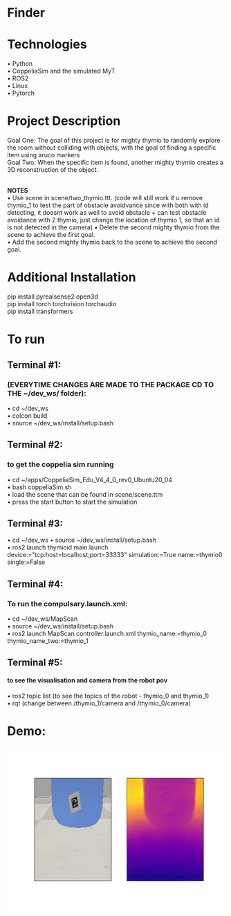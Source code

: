 # Finder

# Technologies
• Python <br>
• CoppeliaSim and the simulated MyT <br>
• ROS2 <br>
• Linux <br>
• Pytorch<br>


# Project Description
Goal One: The goal of this project is for mighty thymio to randomly explore the room without colliding with objects, with the goal of finding a specific item using aruco markers <br>
Goal Two: When the specific item is found, another mighty thymio creates a 3D reconstruction of the object.<br><br>


**NOTES** <br>
•	Use scene in scene/two_thymio.ttt. (code will still work if u remove thymio_1 to test the part of obstacle avoidvance since with both with id detecting, it doesnt work as well to avoid obstacle + can test obstacle avoidance with 2 thymio, just change the location of thymio 1, so that an id is not detected in the camera)
•	Delete the second mighty thymio from the scene to achieve the first goal. <br>
•	Add the second mighty thymio back to the scene to achieve the second goal. <br>

# Additional Installation
pip install pyrealsense2 open3d <br>
pip install torch torchvision torchaudio <br>
pip install transformers <br>


# To run 
## Terminal #1:
### (EVERYTIME CHANGES ARE MADE TO THE PACKAGE CD TO THE ~/dev_ws/ folder): <br>
•	cd ~/dev_ws <br>
• colcon build <br>
•	source ~/dev_ws/install/setup.bash <br>


## Terminal #2:
### to get the coppelia sim running
•	cd ~/apps/CoppeliaSim_Edu_V4_4_0_rev0_Ubuntu20_04<br>
•	bash coppeliaSim.sh <br>
•	load the scene that can be found in scene/scene.ttm <br>
•	press the start button to start the simulation <br>


## Terminal #3:
•	cd ~/dev_ws
•	source ~/dev_ws/install/setup.bash <br>
•	ros2 launch thymioid main.launch device:="tcp:host=localhost;port=33333" simulation:=True name:=thymio0 single:=False  <br>


## Terminal #4:
### To run the compulsary.launch.xml:
•	cd ~/dev_ws/MapScan<br>
• source ~/dev_ws/install/setup.bash <br>
• ros2 launch MapScan controller.launch.xml thymio_name:=thymio_0 thymio_name_two:=thymio_1<br>


## Terminal #5:
#### to see the visualisation and camera from the robot pov
•	ros2 topic list (to see the topics of the robot - thymio_0 and thymio_1) <br>
•	rqt (change between /thymio_1/camera and /thymio_0/camera)

# Demo:
[![Watch the video](MapScan/scanRoom/output.png)](https://youtu.be/2K5-N__InQI)

